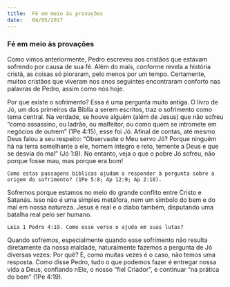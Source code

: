 ```yaml
---
title:  Fé em meio às provações
date:   04/05/2017
---
```


### Fé em meio às provações

Como vimos anteriormente, Pedro escreveu aos cristãos que estavam sofrendo por causa de sua fé. Além do mais, conforme revela a história cristã, as coisas só pioraram, pelo menos por um tempo. Certamente, muitos cristãos que viveram nos anos seguintes encontraram conforto nas palavras de Pedro, assim como nós hoje.

Por que existe o sofrimento? Essa é uma pergunta muito antiga. O livro de Jó, um dos primeiros da Bíblia a serem escritos, traz o sofrimento como tema central. Na verdade, se houve alguém (além de Jesus) que não sofreu “como assassino, ou ladrão, ou malfeitor, ou como quem se intromete em negócios de outrem” (1Pe 4:15), esse foi Jó. Afinal de contas, até mesmo Deus falou a seu respeito: “Observaste o Meu servo Jó? Porque ninguém há na terra semelhante a ele, homem íntegro e reto, temente a Deus e que se desvia do mal” (Jó 1:8). No entanto, veja o que o pobre Jó sofreu, não porque fosse mau, mas porque era bom!

`Como estas passagens bíblicas ajudam a responder à pergunta sobre a origem do sofrimento? (1Pe 5:8; Ap 12:9; Ap 2:10).`

Sofremos porque estamos no meio do grande conflito entre Cristo e Satanás. Isso não é uma simples metáfora, nem um símbolo do bem e do mal em nossa natureza. Jesus é real e o diabo também, disputando uma batalha real pelo ser humano.

`Leia 1 Pedro 4:19. Como esse verso o ajuda em suas lutas?`

Quando sofremos, especialmente quando esse sofrimento não resulta diretamente da nossa maldade, naturalmente fazemos a pergunta de Jó diversas vezes: Por quê? E, como muitas vezes é o caso, não temos uma resposta. Como disse Pedro, tudo o que podemos fazer é entregar nossa vida a Deus, confiando nEle, o nosso “fiel Criador”, e continuar “na prática do bem” (1Pe 4:19).